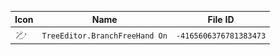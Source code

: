 | Icon | Name | File ID |
| ---  | ---  | ---     |
| ![](TreeEditor.BranchFreeHand%20On.png) | `TreeEditor.BranchFreeHand On` | `-4165606376781383473` |
